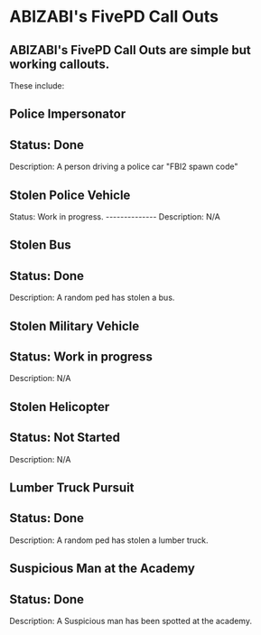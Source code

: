 # ABIZABI's FivePD Call Outs


## ABIZABI's FivePD Call Outs are simple but working callouts.

These include:
  ## Police Impersonator 
  Status: Done
--------------
  Description: A person driving a police car "FBI2 spawn code"
  
  ## Stolen Police Vehicle 
  Status: Work in progress.
    --------------
  Description: N/A
  
  ## Stolen Bus
  Status: Done
--------------
  Description: A random ped has stolen a bus. 
  
  ## Stolen Military Vehicle
  Status: Work in progress
--------------
  Description: N/A
  
  ## Stolen Helicopter
  Status: Not Started
--------------
  Description: N/A
  
  ## Lumber Truck Pursuit
  Status: Done
--------------
  Description: A random ped has stolen a lumber truck.

  ## Suspicious Man at the Academy
  Status: Done
  --------------
  Description: A Suspicious man has been spotted at the academy.
